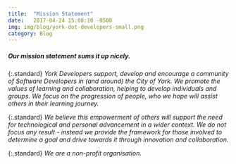 ```yaml
---
title:  "Mission Statement"
date:   2017-04-24 15:08:10 -0500
img: img/blog/york-dot-developers-small.png
category: Blog
---
```


##### Our mission statement sums it up nicely.

{:.standard}
*York Developers support, develop and encourage a community of Software Developers in (and around) the City of York.  We promote the values of learning and collaboration, helping to develop individuals and groups.  We focus on the progression of people, who we hope will assist others in their learning journey.*

{:.standard}
*We believe this empowerment of others will support the need for technological and personal advancement in a wider context.  We do not focus any result - instead we provide the framework for those involved to determine a goal and drive towards it through innovation and collaboration.*


{:.standard}
*We are a non-profit organisation.*
